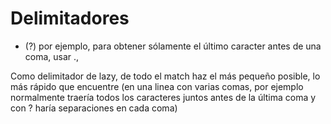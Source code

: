 # Delimitadores
- (?)
por ejemplo, para obtener sólamente el último caracter antes de una coma, usar .,

Como delimitador de lazy, de todo el match haz el más pequeño posible, lo más rápido que encuentre (en una linea con varias comas, por ejemplo normalmente traería todos los caracteres juntos antes de la última coma y con ? haría separaciones en cada coma)
